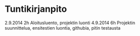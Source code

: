 # Tuntikirjanpito
2.9.2014    2h  Aloitusluento, projektin luonti
4.9.2014    6h  Projektin suunnittelua, ensitestien luontia, githubia, pitin testausta
